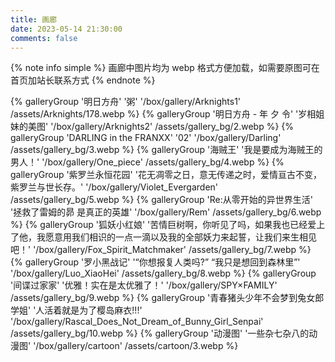 ```yaml
---
title: 画廊
date: 2023-05-14 21:30:00
comments: false
---
```


{% note info simple %} 画廊中图片均为 webp 格式方便加载，如需要原图可在首页加站长联系方式 {% endnote %}

<div class="gallery-group-main">
{% galleryGroup '明日方舟' '粥' '/box/gallery/Arknights1' /assets/Arknights/178.webp %}
{% galleryGroup '明日方舟 - 年 夕 令' '岁相姐妹的美图' '/box/gallery/Arknights2' /assets/gallery_bg/2.webp %}
{% galleryGroup 'DARLING in the FRANXX' '02' '/box/gallery/Darling' /assets/gallery_bg/3.webp %}
{% galleryGroup '海贼王' '我是要成为海贼王的男人！' '/box/gallery/One_piece' /assets/gallery_bg/4.webp %}
{% galleryGroup '紫罗兰永恒花园' '花无凋零之日，意无传递之时，爱情亘古不变，紫罗兰与世长存。' '/box/gallery/Violet_Evergarden' /assets/gallery_bg/5.webp %}
{% galleryGroup 'Re:从零开始的异世界生活' '拯救了雷姆的昴 是真正的英雄' '/box/gallery/Rem' /assets/gallery_bg/6.webp %}
{% galleryGroup '狐妖小红娘' '苦情巨树啊，你听见了吗，如果我也已经爱上了他，我愿意用我们相识的一点一滴以及我的全部妖力来起誓，让我们来生相见吧！' '/box/gallery/Fox_Spirit_Matchmaker' /assets/gallery_bg/7.webp %}
{% galleryGroup '罗小黑战记' '“你想报复人类吗?” “我只是想回到森林里”' '/box/gallery/Luo_XiaoHei' /assets/gallery_bg/8.webp %}
{% galleryGroup '间谍过家家' '优雅！实在是太优雅了！' '/box/gallery/SPY×FAMILY' /assets/gallery_bg/9.webp %}
{% galleryGroup '青春猪头少年不会梦到兔女郎学姐' '人活着就是为了樱岛麻衣!!!' '/box/gallery/Rascal_Does_Not_Dream_of_Bunny_Girl_Senpai' /assets/gallery_bg/10.webp %}
{% galleryGroup '动漫图' '一些杂七杂八的动漫图' '/box/gallery/cartoon' /assets/cartoon/3.webp %}
</div>
